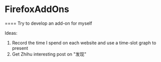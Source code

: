 # FirefoxAddOns
====
Try to develop an add-on for myself 

Ideas: 
 1. Record the time I spend on each website and use a time-slot graph to present
 2. Get Zhihu interesting post on "发现"
